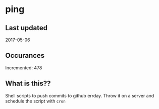 # ping

## Last updated
2017-05-06

## Occurances
Incremented: 478

## What is this??
Shell scripts to push commits to github errday. Throw it on a server and schedule the script with `cron`


